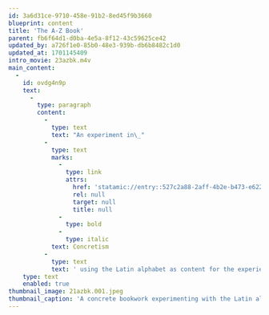 ```yaml
---
id: 3a6d31ce-9710-458e-91b2-8ed45f9b3660
blueprint: content
title: 'The A-Z Book'
parent: fb6f64d1-d0ba-4e5a-8f12-43c59625ce42
updated_by: a726f1e0-85b0-48e3-939b-db6b8482c1d0
updated_at: 1701145409
intro_movie: 23azbk.m4v
main_content:
  -
    id: ovdg4n9p
    text:
      -
        type: paragraph
        content:
          -
            type: text
            text: "An experiment in\_"
          -
            type: text
            marks:
              -
                type: link
                attrs:
                  href: 'statamic://entry::527c2a88-2aff-4b2e-b473-e622795b84d3'
                  rel: null
                  target: null
                  title: null
              -
                type: bold
              -
                type: italic
            text: Concretism
          -
            type: text
            text: ' using the Latin alphabet as content for the experience of the bookwork. Letters, partly printed or constituted in relations to other parts, reveal themselves in the concrete experience from turning pages and page fragments.'
    type: text
    enabled: true
thumbnail_image: 21azbk.001.jpeg
thumbnail_caption: 'A concrete bookwork experimenting with the Latin alphabet. Letters are partly printed or reveal themselves as the user experiences the turning the pages via die cuts and partial pages.'
---
```

